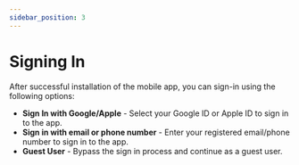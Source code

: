 ```yaml
---
sidebar_position: 3
---
```

# Signing In
After successful installation of the mobile app, you can sign-in using the following options:
- **Sign In with Google/Apple** - Select your Google ID or Apple ID to sign in to the app.
- **Sign in with email or phone number** - Enter your registered email/phone number to sign in to the app.
- **Guest User** - Bypass the sign in process and continue as a guest user.
